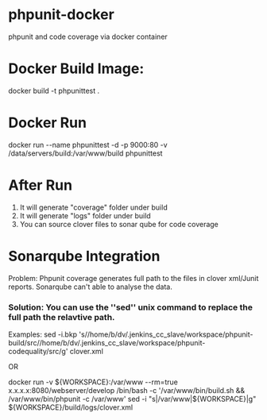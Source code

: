 # phpunit-docker
phpunit and code coverage via docker container

# Docker Build Image:

docker build -t phpunittest .

# Docker Run

docker run --name phpunittest -d -p 9000:80 -v /data/servers/build:/var/www/build phpunittest 

# After Run

1. It will generate "coverage" folder under build
2. It will generate "logs" folder under build
3. You can source clover files to sonar qube for code coverage

# Sonarqube Integration

Problem:  Phpunit coverage generates full path to the files in clover xml/Junit reports. Sonarqube can't able to analyse the data.

### Solution: You can use the ''sed'' unix command to replace the full path the relavtive path.

Examples:
sed -i.bkp 's/\/home\/b\/dv\/.jenkins_cc_slave\/workspace\/phpunit-build\/src/\/home\/b\/dv\/.jenkins_cc_slave\/workspace\/phpunit-codequality\/src/g' clover.xml

OR

docker run -v ${WORKSPACE}:/var/www --rm=true x.x.x.x:8080/webserver/develop /bin/bash -c '/var/www/bin/build.sh && /var/www/bin/phpunit -c /var/www'
sed -i "s|/var/www|${WORKSPACE}|g" ${WORKSPACE}/build/logs/clover.xml




